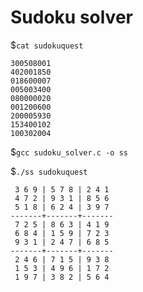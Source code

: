 # Sudoku solver

$`cat sudokuquest`

```
300508001
402001850
018600007
005003400
080000020
001200600
200005930
153400102
100302004

```
$`gcc sudoku_solver.c -o ss`

$`./ss sudokuquest`
```
 3 6 9 | 5 7 8 | 2 4 1
 4 7 2 | 9 3 1 | 8 5 6
 5 1 8 | 6 2 4 | 3 9 7
-------+-------+-------
 7 2 5 | 8 6 3 | 4 1 9
 6 8 4 | 1 5 9 | 7 2 3
 9 3 1 | 2 4 7 | 6 8 5
-------+-------+-------
 2 4 6 | 7 1 5 | 9 3 8
 1 5 3 | 4 9 6 | 1 7 2
 1 9 7 | 3 8 2 | 5 6 4
```
